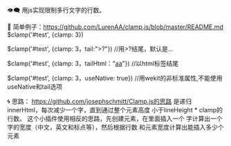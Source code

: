 👁‍🗨 用js实现限制多行文字的行数。

🍧 简单例子：https://github.com/LurenAA/clamp.js/blob/master/README.md
$clamp('#test', {clamp: 3})

$clamp('#test', {clamp: 3，tail:">?"})
//用>?结尾，默认是...

$clamp('#test', {clamp: 3，tailHtml："<a href = 
'https://github.com/josephschmitt/Clamp.js'>aa<a>"})
//以html标签结尾

$clamp('#test', {clamp: 3，useNative: true})
//用wekit的非标准属性,不能使用useNative和tail选项

🌀 思路：
  https://github.com/josephschmitt/Clamp.js的思路
是递归innerHtml，每次减少一个字，直到通过整个元素高度
小于lineHeight * clamp的行数。
  这个小插件使用相反的思路，先创建元素，在里面插入一个
字计算出一个字的宽度（中文，英文和标点等），然后根据行数
和元素宽度计算出能插入多少个元素
